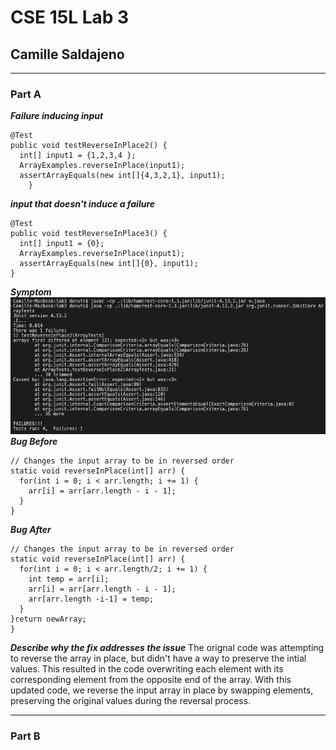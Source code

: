 # CSE 15L Lab 3
## Camille Saldajeno
___

### Part A

***Failure inducing input***
```
@Test 
public void testReverseInPlace2() {
  int[] input1 = {1,2,3,4 };
  ArrayExamples.reverseInPlace(input1);
  assertArrayEquals(new int[]{4,3,2,1}, input1);
	}
```
***input that doesn't induce a failure***
```
@Test 
public void testReverseInPlace3() {
  int[] input1 = {0};
  ArrayExamples.reverseInPlace(input1);
  assertArrayEquals(new int[]{0}, input1);
}
```
***Symptom***
![Image1](symptom.png)
***Bug Before***

```
// Changes the input array to be in reversed order
static void reverseInPlace(int[] arr) {
  for(int i = 0; i < arr.length; i += 1) {
    arr[i] = arr[arr.length - i - 1];
  }
}
```
***Bug After***
```
// Changes the input array to be in reversed order
static void reverseInPlace(int[] arr) {
  for(int i = 0; i < arr.length/2; i += 1) {
    int temp = arr[i]; 
    arr[i] = arr[arr.length - i - 1];
    arr[arr.length -i-1] = temp; 
  }
}return newArray; 
}
```
***Describe why the fix addresses the issue***
The orignal code was attempting to reverse the array in place, but didn't have a way to preserve the intial values. This resulted in the code overwriting each element with its corresponding element from the opposite end of the array. With this updated code, we reverse the input array in place by swapping elements, preserving the original values during the reversal process.

___
### Part B


